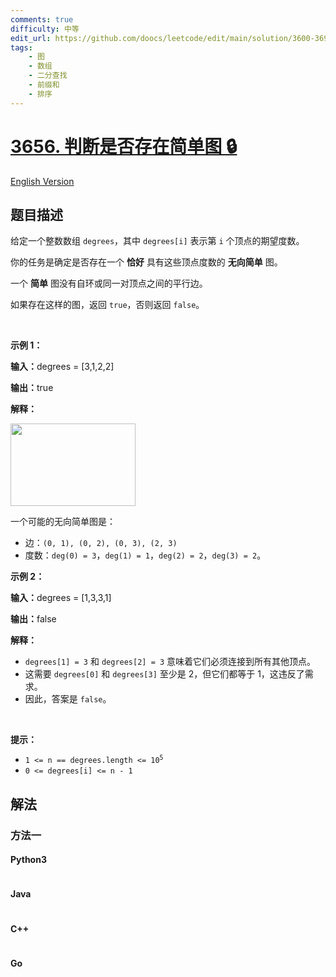 ```yaml
---
comments: true
difficulty: 中等
edit_url: https://github.com/doocs/leetcode/edit/main/solution/3600-3699/3656.Determine%20if%20a%20Simple%20Graph%20Exists/README.md
tags:
    - 图
    - 数组
    - 二分查找
    - 前缀和
    - 排序
---
```


<!-- problem:start -->

# [3656. 判断是否存在简单图 🔒](https://leetcode.cn/problems/determine-if-a-simple-graph-exists)

[English Version](/solution/3600-3699/3656.Determine%20if%20a%20Simple%20Graph%20Exists/README_EN.md)

## 题目描述

<!-- description:start -->

<p>给定一个整数数组&nbsp;<code>degrees</code>，其中&nbsp;<code>degrees[i]</code>&nbsp;表示第 <code>i</code> 个顶点的期望度数。</p>

<p>你的任务是确定是否存在一个&nbsp;<strong>恰好</strong> 具有这些顶点度数的 <strong>无向简单</strong> 图。</p>

<p>一个 <strong>简单</strong> 图没有自环或同一对顶点之间的平行边。</p>

<p>如果存在这样的图，返回&nbsp;<code>true</code>，否则返回&nbsp;<code>false</code>。</p>

<p>&nbsp;</p>

<p><strong class="example">示例 1：</strong></p>

<div class="example-block">
<p><span class="example-io"><b>输入：</b>degrees = [3,1,2,2]</span></p>

<p><span class="example-io"><b>输出：</b>true</span></p>

<p><strong>解释：</strong></p>

<p><img src="https://fastly.jsdelivr.net/gh/doocs/leetcode@main/solution/3600-3699/3656.Determine%20if%20a%20Simple%20Graph%20Exists/images/screenshot-2025-08-13-at-24347-am.png" style="width: 200px; height: 132px;" /></p>

<p>一个可能的无向简单图是：</p>

<ul>
	<li>边：<code>(0, 1), (0, 2), (0, 3), (2, 3)</code></li>
	<li>度数：<code>deg(0) = 3</code>，<code>deg(1) = 1</code>，<code>deg(2) = 2</code>，<code>deg(3) = 2</code>。</li>
</ul>
</div>

<p><strong class="example">示例 2：</strong></p>

<div class="example-block">
<p><span class="example-io"><b>输入：</b>degrees = [1,3,3,1]</span></p>

<p><span class="example-io"><b>输出：</b>false</span></p>

<p><strong>解释：</strong></p>

<ul>
	<li><code>degrees[1] = 3</code> 和&nbsp;<code>degrees[2] = 3</code> 意味着它们必须连接到所有其他顶点。</li>
	<li>这需要&nbsp;<code>degrees[0]</code> 和&nbsp;<code>degrees[3]</code>&nbsp;至少是 2，但它们都等于 1，这违反了需求。</li>
	<li>因此，答案是&nbsp;<code>false</code>。</li>
</ul>
</div>

<p>&nbsp;</p>

<p><strong>提示：</strong></p>

<ul>
	<li><code>1 &lt;= n == degrees.length &lt;= 10<sup>​​​​​​​5</sup></code></li>
	<li><code>0 &lt;= degrees[i] &lt;= n - 1</code></li>
</ul>

<!-- description:end -->

## 解法

<!-- solution:start -->

### 方法一

<!-- tabs:start -->

#### Python3

```python

```

#### Java

```java

```

#### C++

```cpp

```

#### Go

```go

```

<!-- tabs:end -->

<!-- solution:end -->

<!-- problem:end -->
